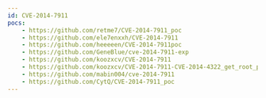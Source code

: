 ```yaml
---
id: CVE-2014-7911
pocs:
    - https://github.com/retme7/CVE-2014-7911_poc
    - https://github.com/ele7enxxh/CVE-2014-7911
    - https://github.com/heeeeen/CVE-2014-7911poc
    - https://github.com/GeneBlue/cve-2014-7911-exp
    - https://github.com/koozxcv/CVE-2014-7911
    - https://github.com/koozxcv/CVE-2014-7911-CVE-2014-4322_get_root_privilege
    - https://github.com/mabin004/cve-2014-7911
    - https://github.com/CytQ/CVE-2014-7911_poc
---
```

